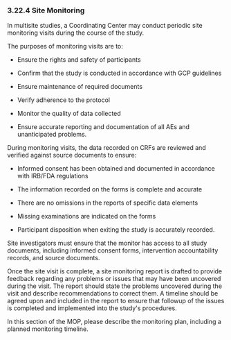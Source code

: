 ### 3.22.4 Site Monitoring

In multisite studies, a Coordinating Center may conduct periodic site
monitoring visits during the course of the study.

The purposes of monitoring visits are to:

-   Ensure the rights and safety of participants

-   Confirm that the study is conducted in accordance with GCP
    guidelines

-   Ensure maintenance of required documents

-   Verify adherence to the protocol

-   Monitor the quality of data collected

-   Ensure accurate reporting and documentation of all AEs and
    unanticipated problems.

During monitoring visits, the data recorded on CRFs are reviewed and
verified against source documents to ensure:

-   Informed consent has been obtained and documented in accordance with
    IRB/FDA regulations

-   The information recorded on the forms is complete and accurate

-   There are no omissions in the reports of specific data elements

-   Missing examinations are indicated on the forms

-   Participant disposition when exiting the study is accurately
    recorded.

Site investigators must ensure that the monitor has access to all study
documents, including informed consent forms, intervention accountability
records, and source documents.

Once the site visit is complete, a site monitoring report is drafted to
provide feedback regarding any problems or issues that may have been
uncovered during the visit. The report should state the problems
uncovered during the visit and describe recommendations to correct them.
A timeline should be agreed upon and included in the report to ensure
that followup of the issues is completed and implemented into the
study's procedures.

In this section of the MOP, please describe the monitoring plan,
including a planned monitoring timeline.

